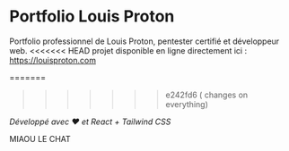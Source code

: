 # Portfolio Louis Proton

Portfolio professionnel de Louis Proton, pentester certifié et développeur web.
<<<<<<< HEAD
projet disponible en ligne directement ici : https://louisproton.com

=======


>>>>>>> e242fd6 ( changes on everything)

*Développé avec ❤️ et React + Tailwind CSS*

MIAOU LE CHAT 
